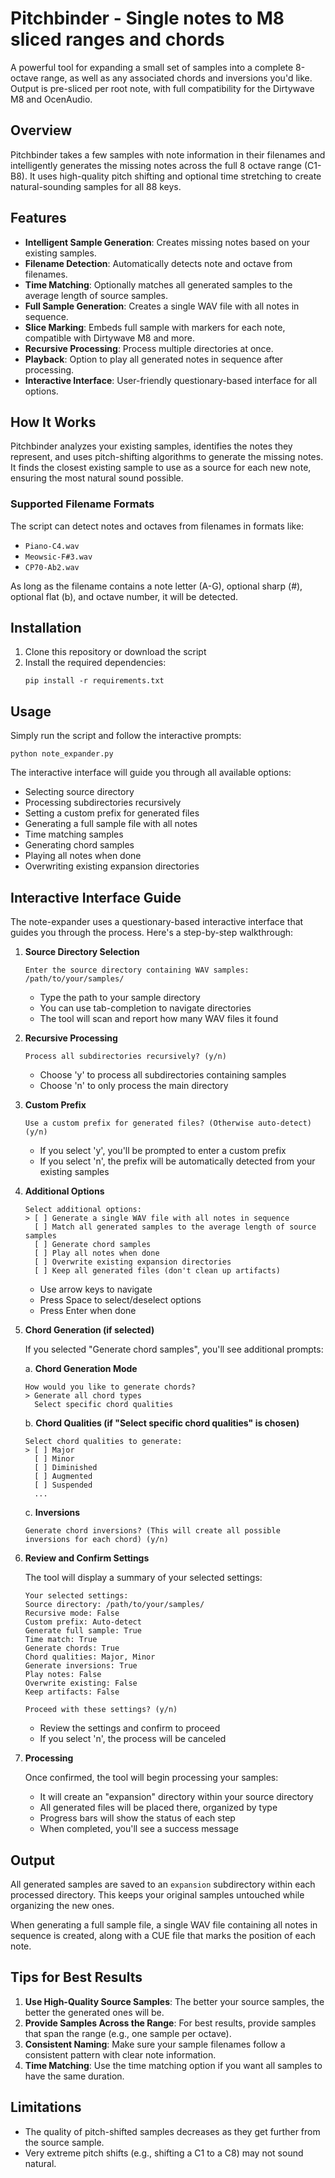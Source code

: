# Pitchbinder - Single notes to M8 sliced ranges and chords

A powerful tool for expanding a small set of samples into a complete 8-octave range, as well as any associated chords and inversions you'd like. Output is pre-sliced per root note, with full compatibility for the Dirtywave M8 and OcenAudio.

## Overview

Pitchbinder takes a few samples with note information in their filenames and intelligently generates the missing notes across the full 8 octave range (C1-B8). It uses high-quality pitch shifting and optional time stretching to create natural-sounding samples for all 88 keys.

## Features

- **Intelligent Sample Generation**: Creates missing notes based on your existing samples.
- **Filename Detection**: Automatically detects note and octave from filenames.
- **Time Matching**: Optionally matches all generated samples to the average length of source samples.
- **Full Sample Generation**: Creates a single WAV file with all notes in sequence.
- **Slice Marking**: Embeds full sample with markers for each note, compatible with Dirtywave M8 and more.
- **Recursive Processing**: Process multiple directories at once.
- **Playback**: Option to play all generated notes in sequence after processing.
- **Interactive Interface**: User-friendly questionary-based interface for all options.

## How It Works

Pitchbinder analyzes your existing samples, identifies the notes they represent, and uses pitch-shifting algorithms to generate the missing notes. It finds the closest existing sample to use as a source for each new note, ensuring the most natural sound possible.

### Supported Filename Formats

The script can detect notes and octaves from filenames in formats like:
- `Piano-C4.wav`
- `Meowsic-F#3.wav`
- `CP70-Ab2.wav`

As long as the filename contains a note letter (A-G), optional sharp (#), optional flat (b), and octave number, it will be detected.

## Installation

1. Clone this repository or download the script
2. Install the required dependencies:
   ```
   pip install -r requirements.txt
   ```

## Usage

Simply run the script and follow the interactive prompts:
```
python note_expander.py
```

The interactive interface will guide you through all available options:
- Selecting source directory
- Processing subdirectories recursively
- Setting a custom prefix for generated files
- Generating a full sample file with all notes
- Time matching samples
- Generating chord samples
- Playing all notes when done
- Overwriting existing expansion directories

## Interactive Interface Guide

The note-expander uses a questionary-based interactive interface that guides you through the process. Here's a step-by-step walkthrough:

1. **Source Directory Selection**
   ```
   Enter the source directory containing WAV samples: /path/to/your/samples/
   ```
   - Type the path to your sample directory
   - You can use tab-completion to navigate directories
   - The tool will scan and report how many WAV files it found

2. **Recursive Processing**
   ```
   Process all subdirectories recursively? (y/n)
   ```
   - Choose 'y' to process all subdirectories containing samples
   - Choose 'n' to only process the main directory

3. **Custom Prefix**
   ```
   Use a custom prefix for generated files? (Otherwise auto-detect) (y/n)
   ```
   - If you select 'y', you'll be prompted to enter a custom prefix
   - If you select 'n', the prefix will be automatically detected from your existing samples

4. **Additional Options**
   ```
   Select additional options:
   > [ ] Generate a single WAV file with all notes in sequence
     [ ] Match all generated samples to the average length of source samples
     [ ] Generate chord samples
     [ ] Play all notes when done
     [ ] Overwrite existing expansion directories
     [ ] Keep all generated files (don't clean up artifacts)
   ```
   - Use arrow keys to navigate
   - Press Space to select/deselect options
   - Press Enter when done
   
5. **Chord Generation (if selected)**
   
   If you selected "Generate chord samples", you'll see additional prompts:
   
   a. **Chord Generation Mode**
   ```
   How would you like to generate chords?
   > Generate all chord types
     Select specific chord qualities
   ```
   
   b. **Chord Qualities (if "Select specific chord qualities" is chosen)**
   ```
   Select chord qualities to generate:
   > [ ] Major
     [ ] Minor
     [ ] Diminished
     [ ] Augmented
     [ ] Suspended
     ...
   ```
   
   c. **Inversions**
   ```
   Generate chord inversions? (This will create all possible inversions for each chord) (y/n)
   ```

6. **Review and Confirm Settings**

   The tool will display a summary of your selected settings:
   ```
   Your selected settings:
   Source directory: /path/to/your/samples/
   Recursive mode: False
   Custom prefix: Auto-detect
   Generate full sample: True
   Time match: True
   Generate chords: True
   Chord qualities: Major, Minor
   Generate inversions: True
   Play notes: False
   Overwrite existing: False
   Keep artifacts: False
   
   Proceed with these settings? (y/n)
   ```
   
   - Review the settings and confirm to proceed
   - If you select 'n', the process will be canceled

7. **Processing**

   Once confirmed, the tool will begin processing your samples:
   - It will create an "expansion" directory within your source directory
   - All generated files will be placed there, organized by type
   - Progress bars will show the status of each step
   - When completed, you'll see a success message

## Output

All generated samples are saved to an `expansion` subdirectory within each processed directory. This keeps your original samples untouched while organizing the new ones.

When generating a full sample file, a single WAV file containing all notes in sequence is created, along with a CUE file that marks the position of each note.

## Tips for Best Results

1. **Use High-Quality Source Samples**: The better your source samples, the better the generated ones will be.
2. **Provide Samples Across the Range**: For best results, provide samples that span the range (e.g., one sample per octave).
3. **Consistent Naming**: Make sure your sample filenames follow a consistent pattern with clear note information.
4. **Time Matching**: Use the time matching option if you want all samples to have the same duration.

## Limitations

- The quality of pitch-shifted samples decreases as they get further from the source sample.
- Very extreme pitch shifts (e.g., shifting a C1 to a C8) may not sound natural.